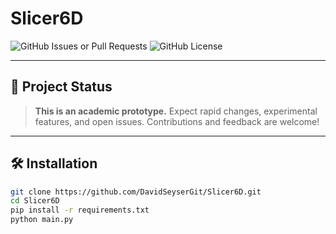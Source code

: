 # Slicer6D

![GitHub Issues or Pull Requests](https://img.shields.io/github/issues/DavidSeyserGit/Slicer6D)
![GitHub License](https://img.shields.io/github/license/DavidSeyserGit/Slicer6D)

---

## 🚦 Project Status

> **This is an academic prototype.**
> Expect rapid changes, experimental features, and open issues.
> Contributions and feedback are welcome!

---

## 🛠️ Installation

```bash
git clone https://github.com/DavidSeyserGit/Slicer6D.git
cd Slicer6D
pip install -r requirements.txt
python main.py
```
